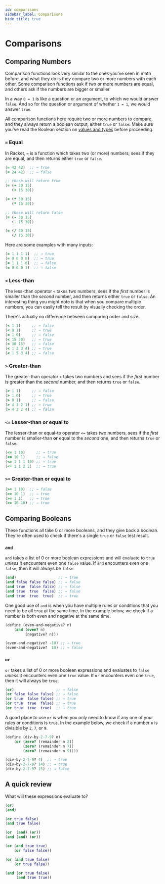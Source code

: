 ```yaml
---
id: comparisons
sidebar_label: Comparisons
hide_title: true
---
```


# Comparisons

## Comparing Numbers

Comparison functions look very similar to the ones you've seen in math before,
and what they do is they compare two or more numbers with each other. Some
comparison functions ask if two or more numbers are equal, and others ask if the 
numbers are bigger or smaller.

In a way `0 = 1` is like a question or an argument, to which we would answer 
`false`. And so for the question or argument of whether `1 = 1`, we would 
answer `true`.

All comparison functions here require two or more numbers to compare, and they
always return a boolean output, either `true` or `false`. Make sure you've read 
the Boolean section on [values and types](values.md) before proceeding.


### `=` Equal

In Racket, `=` is a function which takes two (or more) numbers, sees if they are 
equal, and then returns either `true` or `false`.

``` clojure
(= 42 42)  ;; → true
(= 24 42)  ;; → false

;; these will return true
(= (+ 30 15) 
   (+ 15 30))

(= (* 30 15) 
   (* 15 30))

;; these will return false
(= (- 30 15) 
   (- 15 30))

(= (/ 30 15)
   (/ 15 30))
```

Here are some examples with many inputs:

``` clojure
(= 1 1 1 1)  ;; → true
(= 0 0 0 0)  ;; → true
(= 1 1 1 0)  ;; → false
(= 0 0 0 1)  ;; → false
```

### `<` Less-than

The less-than operator `<` takes two numbers, sees if the _first_ number is 
smaller than the _second_ number, and then returns either `true` or `false`. An
interesting thing you might note is that when you compare multiple numbers, you
can easily tell the result by visually checking the order.

There's actually no difference between comparing order and size.

``` clojure
(< 1 1)     ;; → false
(< 0 1)     ;; → true
(< 1 0)     ;; → false
(< 15 30)   ;; → true
(< 30 15)   ;; → false
(< 1 2 3 4) ;; → true
(< 1 5 3 4) ;; → false
```

### `>` Greater-than

The greater-than operator `>` takes two numbers and sees if the _first_ number
is greater than the _second_ number, and then returns `true` or `false`.

``` clojure
(> 1 1)     ;; → false
(> 1 0)     ;; → true
(> 0 1)     ;; → false
(> 4 3 2 1) ;; → true
(> 4 3 2 4) ;; → false
```

### `<=` Lesser-than or equal to

The lesser-than or equal-to operator `<=` takes two numbers, sees if the *first*
number is smaller-than **or** equal to the *second* one, and then returns `true` 
or `false`.

``` clojure
(<= 1 10)     ;; → true
(<= 10 1)     ;; → false
(<= 1 1 1 10) ;; → true
(<= 1 1 2 2)  ;; → true
```

### `>=` Greater-than or equal to

``` clojure
(>= 1 10)  ;; → false
(>= 10 1)  ;; → true
(>= 1 1)   ;; → true
(>= 10 10) ;; → true
```

## Comparing Booleans

These functions all take 0 or more booleans, and they give back a boolean. 
They're often used to check if there's a single `true` or `false` test result.

### `and`

`and` takes a list of 0 or more boolean expressions and will evaluate to `true`
_unless_ it encounters even one `false` value. If `and` encounters even one 
`false`, then it will always be `false`.

``` clojure
(and)                   ;; → true
(and false false false) ;; → false
(and true  false false) ;; → false
(and true  true  false) ;; → false
(and true  true  true)  ;; → true
```

One good use of `and` is when you have multiple rules or conditions that you
need to be all `true` at the same time. In the example below, we check if a 
number is both even and negative at the same time.

``` clojure
(define (even-and-negative? n)
    (and (even? n) 
         (negative? n)))

(even-and-negative? -10) ;; → true
(even-and-negative?  10) ;; → false
```

### `or`

`or` takes a list of 0 or more boolean expressions and evaluates to `false`
_unless_ it encounters even one `true` value. If `or` encounters even one
`true`, then it will always be `true`.

``` clojure
(or)                   ;; → false
(or false false false) ;; → false
(or true  false false) ;; → true
(or true  true  false) ;; → true
(or true  true  true)  ;; → true
```

A good place to use `or` is when you only need to know if any one of your rules
or conditions is `true`. In the example below, we check if a number `n` is 
divisible by `2`, `7`, or `9`.

``` clojure
(define (div-by-2-7-9? n)
    (or (zero? (remainder n 2))
        (zero? (remainder n 7))
        (zero? (remainder n 9))))

(div-by-2-7-9? 4)  ;; → true
(div-by-2-7-9? 14) ;; → true
(div-by-2-7-9? 15) ;; → false
```

## A quick review

What will these expressions evaluate to?

``` clojure
(or)
(and)

(or true false)
(and true false)

(or  (and) (or))
(and (and) (or))

(or (and true true)
    (or false false))

(or (and true false)
    (or true false))

(and (or true false)
     (and true true))
```